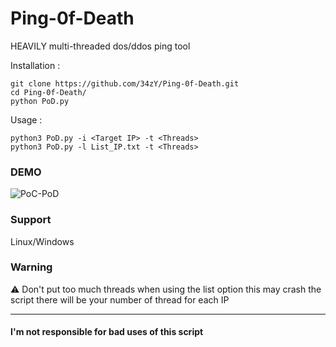 # Ping-0f-Death
HEAVILY multi-threaded dos/ddos ping tool

Installation :
```shell
git clone https://github.com/34zY/Ping-0f-Death.git
cd Ping-0f-Death/
python PoD.py
```

Usage : 
```shell
python3 PoD.py -i <Target IP> -t <Threads>
python3 PoD.py -l List_IP.txt -t <Threads>
```

### DEMO


![PoC-PoD](https://user-images.githubusercontent.com/55347142/211563430-6071af20-46f4-473a-b5de-02344d070072.gif)


### Support

Linux/Windows

### Warning

⚠ Don't put too much threads when using the list option this may crash the script
          there will be your number of thread for each IP
_________________

#### I'm not responsible for bad uses of this script
